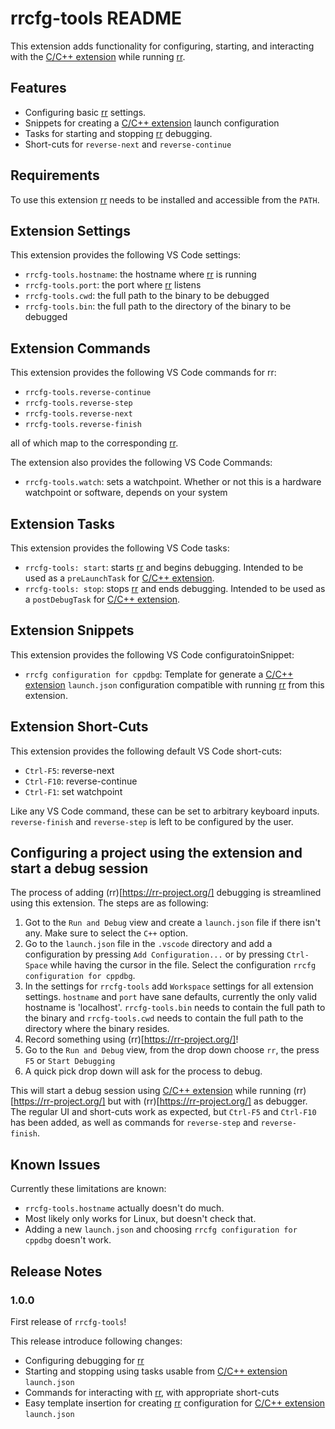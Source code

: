 # rrcfg-tools README

This extension adds functionality for configuring, starting, and interacting with the [C/C++ extension](https://marketplace.visualstudio.com/items?itemName=ms-vscode.cpptools) while running [rr](https://rr-project.org/).

## Features

- Configuring basic [rr](https://rr-project.org/) settings.
- Snippets for creating a [C/C++ extension](https://marketplace.visualstudio.com/items?itemName=ms-vscode.cpptools) launch configuration
- Tasks for starting and stopping [rr](https://rr-project.org/) debugging.
- Short-cuts for `reverse-next` and `reverse-continue`

## Requirements

To use this extension [rr](https://rr-project.org/) needs to be installed and accessible from the `PATH`.

## Extension Settings

This extension provides the following VS Code settings:

- `rrcfg-tools.hostname`: the hostname where [rr](https://rr-project.org/) is running
- `rrcfg-tools.port`: the port where [rr](https://rr-project.org/) listens
- `rrcfg-tools.cwd`: the full path to the binary to be debugged
- `rrcfg-tools.bin`: the full path to the directory of the binary to be debugged

## Extension Commands

This extension provides the following VS Code commands for rr:

- `rrcfg-tools.reverse-continue`
- `rrcfg-tools.reverse-step`
- `rrcfg-tools.reverse-next`
- `rrcfg-tools.reverse-finish`

all of which map to the corresponding [rr](https://rr-project.org/).

The extension also provides the following VS Code Commands:

- `rrcfg-tools.watch`: sets a watchpoint. Whether or not this is a hardware watchpoint or software, depends on your system

## Extension Tasks

This extension provides the following VS Code tasks:

- `rrcfg-tools: start`: starts [rr](https://rr-project.org/) and begins debugging. Intended to be used as a `preLaunchTask` for [C/C++ extension](https://marketplace.visualstudio.com/items?itemName=ms-vscode.cpptools).
- `rrcfg-tools: stop`: stops [rr](https://rr-project.org/) and ends debugging. Intended to be used as a `postDebugTask` for [C/C++ extension](https://marketplace.visualstudio.com/items?itemName=ms-vscode.cpptools).

## Extension Snippets

This extension provides the following VS Code configuratoinSnippet:

- `rrcfg configuration for cppdbg`: Template for generate a [C/C++ extension](https://marketplace.visualstudio.com/items?itemName=ms-vscode.cpptools) `launch.json` configuration compatible with running [rr](https://rr-project.org/) from this extension.

## Extension Short-Cuts

This extension provides the following default VS Code short-cuts:

- `Ctrl-F5`: reverse-next
- `Ctrl-F10`: reverse-continue
- `Ctrl-F1`: set watchpoint

Like any VS Code command, these can be set to arbitrary keyboard inputs. `reverse-finish` and `reverse-step` is left to be configured by the user.

## Configuring a project using the extension and start a debug session

The process of adding (rr)[https://rr-project.org/] debugging is streamlined using this extension. The steps are as following:

1. Got to the `Run and Debug` view and create a `launch.json` file if there isn't any. Make sure to select the `C++` option.
2. Go to the `launch.json` file in the `.vscode` directory and add a configuration by pressing `Add Configuration...` or by pressing `Ctrl-Space` while having the cursor in the file. Select the configuration `rrcfg configuration for cppdbg`.
3. In the settings for `rrcfg-tools` add `Workspace` settings for all extension settings. `hostname` and `port` have sane defaults, currently the only valid hostname is 'localhost'. `rrcfg-tools.bin` needs to contain the full path to the binary and `rrcfg-tools.cwd` needs to contain the full path to the directory where the binary resides.
4. Record something using (rr)[https://rr-project.org/]!
5. Go to the `Run and Debug` view, from the drop down choose `rr`, the press `F5` or `Start Debugging`
6. A quick pick drop down will ask for the process to debug.

This will start a debug session using [C/C++ extension](https://marketplace.visualstudio.com/items?itemName=ms-vscode.cpptools) while running (rr)[https://rr-project.org/] but with (rr)[https://rr-project.org/] as debugger. The regular UI and short-cuts work as expected, but `Ctrl-F5` and `Ctrl-F10` has been added, as well as commands for `reverse-step` and `reverse-finish`.

## Known Issues

Currently these limitations are known:

- `rrcfg-tools.hostname` actually doesn't do much.
- Most likely only works for Linux, but doesn't check that.
- Adding a new `launch.json` and choosing `rrcfg configuration for cppdbg` doesn't work.

## Release Notes

### 1.0.0

First release of `rrcfg-tools`!

This release introduce following changes:

- Configuring debugging for [rr](https://rr-project.org/)
- Starting and stopping using tasks usable from [C/C++ extension](https://marketplace.visualstudio.com/items?itemName=ms-vscode.cpptools) `launch.json`
- Commands for interacting with [rr](https://rr-project.org/), with appropriate short-cuts
- Easy template insertion for creating [rr](https://rr-project.org/) configuration for [C/C++ extension](https://marketplace.visualstudio.com/items?itemName=ms-vscode.cpptools) `launch.json`
